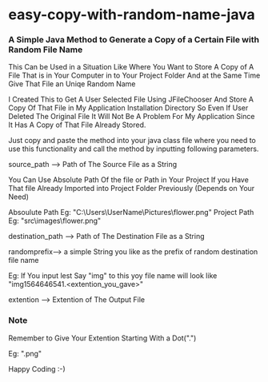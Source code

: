 # easy-copy-with-random-name-java
<html><h3>A Simple Java Method to Generate a Copy of a Certain File with Random File Name</h3><html> 

This Can be Used in a Situation Like Where You Want to Store A Copy of A File That is in Your Computer in to Your Project Folder
And at the Same Time Give That File an Uniqe Random Name

I Created This to Get A User Selected File Using JFileChooser And Store A Copy Of That File in My Application Installation Directory 
So Even If User Deleted The Original File It Will Not Be A Problem For My Application Since It Has A Copy of That File Already Stored. 

Just copy and paste the method into your java class file where you need to use this functionality 
and call the method by inputting following parameters.

source_path --> Path of The Source File as a String 

You Can Use Absolute Path Of the file or Path in Your Project If you Have That file Already Imported into Project Folder Previously
(Depends on Your Need)

Absoulute Path Eg: "C:\Users\UserName\Pictures\flower.png"
Project Path Eg: "src\\images\\flower.png"

destination_path --> Path of The Destination File as a String

randomprefix--> a simple String you like as the prefix of random destination file name

Eg: If You input lest Say "img" to this yoy file name will look like  "img1564646541.<extention_you_gave>"

extention --> Extention of The Output File

<html><h3>Note</h3><html>

Remember to Give Your Extention Starting With a Dot(".")

Eg: ".png"

Happy Coding :-)
